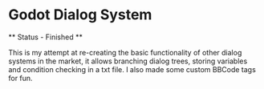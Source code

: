 # **Godot Dialog System**
** Status - Finished **

This is my attempt at re-creating the basic functionality of other dialog systems in the market, it allows branching dialog trees, storing variables and condition checking in a txt file. I also made some custom BBCode tags for fun.
